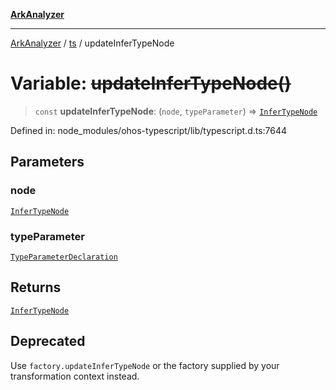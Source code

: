 [**ArkAnalyzer**](../../../../README.md)

***

[ArkAnalyzer](../../../../globals.md) / [ts](../README.md) / updateInferTypeNode

# Variable: ~~updateInferTypeNode()~~

> `const` **updateInferTypeNode**: (`node`, `typeParameter`) => [`InferTypeNode`](../interfaces/InferTypeNode.md)

Defined in: node\_modules/ohos-typescript/lib/typescript.d.ts:7644

## Parameters

### node

[`InferTypeNode`](../interfaces/InferTypeNode.md)

### typeParameter

[`TypeParameterDeclaration`](../interfaces/TypeParameterDeclaration.md)

## Returns

[`InferTypeNode`](../interfaces/InferTypeNode.md)

## Deprecated

Use `factory.updateInferTypeNode` or the factory supplied by your transformation context instead.
